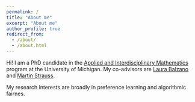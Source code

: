 ```yaml
---
permalink: /
title: "About me"
excerpt: "About me"
author_profile: true
redirect_from: 
  - /about/
  - /about.html
---
```


Hi! I am a PhD candidate in the [Applied and Interdisciplinary Mathematics](https://lsa.umich.edu/math/graduates/ph-d-programs/applied-and-interdisciplinary-mathematics--aim-.html) program at the University of Michigan. My co-advisors are [Laura Balzano](http://web.eecs.umich.edu/~girasole/) and [Martin Strauss](http://web.eecs.umich.edu/~martinjs/).

My research interests are broadly in preference learning and algorithmic fairnes.
